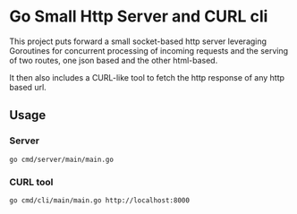# Go Small Http Server and CURL cli

This project puts forward a small socket-based http server leveraging Goroutines for concurrent processing of incoming requests and the serving of two routes, one json based and the other html-based.

It then also includes a CURL-like tool to fetch the http response of any http based url.

## Usage

### Server

    go cmd/server/main/main.go

### CURL tool

    go cmd/cli/main/main.go http://localhost:8000
